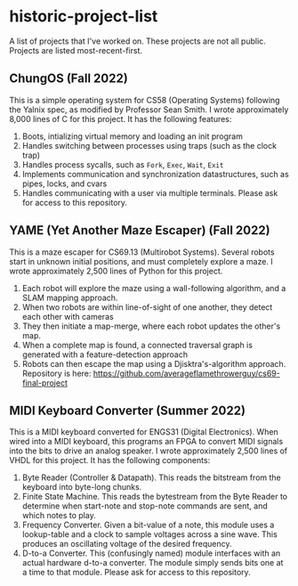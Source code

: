 # historic-project-list
A list of projects that I've worked on. These projects are not all public.
Projects are listed most-recent-first.

## ChungOS (Fall 2022)
This is a simple operating system for CS58 (Operating Systems) following the Yalnix spec, as modified by Professor Sean Smith. I wrote approximately 8,000 lines of C for this project. It has the following features:
1. Boots, intializing virtual memory and loading an init program
2. Handles switching between processes using traps (such as the clock trap)
3. Handles process sycalls, such as `Fork`, `Exec`, `Wait`, `Exit`
4. Implements communication and synchronization datastructures, such as pipes, locks, and cvars
5. Handles communicating with a user via multiple terminals.
Please ask for access to this repository.

## YAME (Yet Another Maze Escaper) (Fall 2022)
This is a maze escaper for CS69.13 (Multirobot Systems). Several robots start in unknown initial positions, and must completely explore a maze. I wrote approximately 2,500 lines of Python for this project.
1. Each robot will explore the maze using a wall-following algorithm, and a SLAM mapping approach.
2. When two robots are within line-of-sight of one another, they detect each other with cameras
3. They then initiate a map-merge, where each robot updates the other's map.
4. When a complete map is found, a connected traversal graph is generated with a feature-detection approach
5. Robots can then escape the map using a Djisktra's-algorithm approach.
Repository is here: https://github.com/averageflamethrowerguy/cs69-final-project

## MIDI Keyboard Converter (Summer 2022)
This is a MIDI keyboard converted for ENGS31 (Digital Electronics). When wired into a MIDI keyboard, this programs an FPGA to convert MIDI signals into the bits to drive an analog speaker. I wrote approximately 2,500 lines of VHDL for this project. It has the following components:
1. Byte Reader (Controller & Datapath). This reads the bitstream from the keyboard into byte-long chunks.
2. Finite State Machine. This reads the bytestream from the Byte Reader to determine when start-note and stop-note commands are sent, and which notes to play.
3. Frequency Converter. Given a bit-value of a note, this module uses a lookup-table and a clock to sample voltages across a sine wave. This produces an oscillating voltage of the desired frequency.
4. D-to-a Converter. This (confusingly named) module interfaces with an actual hardware d-to-a converter. The module simply sends bits one at a time to that module.
Please ask for access to this repository.
